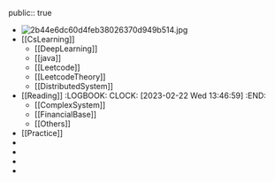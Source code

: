 public:: true

- ![2b44e6dc60d4feb38026370d949b514.jpg](../assets/2b44e6dc60d4feb38026370d949b514_1677251720486_0.jpg)
- [[CsLearning]]
	- [[DeepLearning]]
	- [[java]]
	- [[Leetcode]]
	- [[LeetcodeTheory]]
	- [[DistributedSystem]]
- [[Reading]]
  :LOGBOOK:
  CLOCK: [2023-02-22 Wed 13:46:59]
  :END:
	- [[ComplexSystem]]
	- [[FinancialBase]]
	- [[Others]]
- [[Practice]]
-
-
-
-